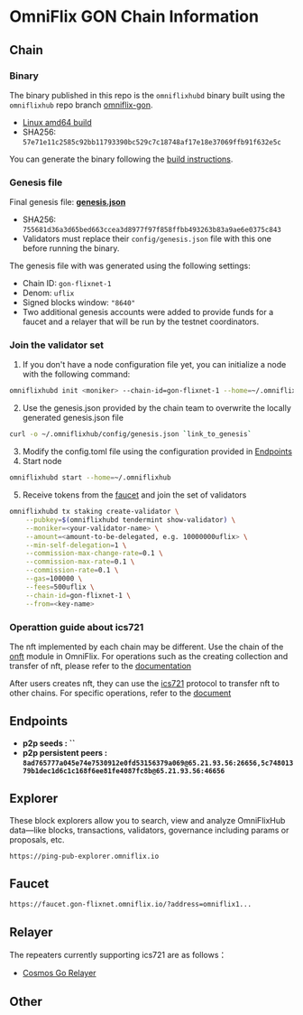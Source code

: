 # OmniFlix GON Chain Information

## Chain

### Binary

The binary published in this repo is the `omniflixhubd` binary built using the `omniflixhub` repo branch [omniflix-gon](https://github.com/OmniFlix/omniflixhub/tree/omniflix-gon).

- [Linux amd64 build](omniflixhubd)
- SHA256: `57e71e11c2585c92bb11793390bc529c7c18748af17e18e37069ffb91f632e5c`

You can generate the binary following the [build instructions](install.md).

### Genesis file

Final genesis file: **[genesis.json](https://github.com/OmniFlix/testnets/blob/main/gon-flixnet-1/genesis.json)**

- SHA256: `755681d36a3d65bed663ccea3d8977f97f858ffbb493263b83a9ae6e0375c843`
- Validators must replace their `config/genesis.json` file with this one before running the binary.

The genesis file with was generated using the following settings:

- Chain ID: `gon-flixnet-1`
- Denom: `uflix`
- Signed blocks window: `"8640"`
- Two additional genesis accounts were added to provide funds for a faucet and a relayer that will be run by the testnet coordinators.

### Join the validator set

1. If you don't have a node configuration file yet, you can initialize a node with the following command:

```bash
omniflixhubd init <moniker> --chain-id=gon-flixnet-1 --home=~/.omniflixhub
```

2. Use the genesis.json provided by the chain team to overwrite the locally generated genesis.json file

```bash
curl -o ~/.omniflixhub/config/genesis.json `link_to_genesis`
```

3. Modify the config.toml file using the configuration provided in [Endpoints](#endpoints)
4. Start node

```bash
omniflixhubd start --home=~/.omniflixhub
```

5. Receive tokens from the [faucet](#faucet) and join the set of validators

```bash
omniflixhubd tx staking create-validator \
    --pubkey=$(omniflixhubd tendermint show-validator) \
    --moniker=<your-validator-name> \
    --amount=<amount-to-be-delegated, e.g. 10000000uflix> \
    --min-self-delegation=1 \
    --commission-max-change-rate=0.1 \
    --commission-max-rate=0.1 \
    --commission-rate=0.1 \
    --gas=100000 \
    --fees=500uflix \
    --chain-id=gon-flixnet-1 \
    --from=<key-name>
```

### Operattion guide about ics721

The nft implemented by each chain may be different. Use the chain of the [onft](https://github.com/OmniFlix/onft/tree/onft-gon/modules/nft) module in OmniFlix. For operations such as the creating collection and transfer of nft, please refer to the [documentation](https://github.com/omniflix/onft#onft)

After users creates nft, they can use the [ics721](https://github.com/cosmos/ibc/blob/main/spec/app/ics-721-nft-transfer/README.md) protocol to transfer nft to other chains. For specific operations, refer to the [document](ics721-cmd.md)

## Endpoints

- **p2p seeds : ``**
- **p2p persistent peers : `8ad765777a045e74e7530912e0fd53156379a069@65.21.93.56:26656,5c74801379b1dec1d6c1c168f6ee81fe4087fc8b@65.21.93.56:46656`**

## Explorer

These block explorers allow you to search, view and analyze OmniFlixHub data—like blocks, transactions, validators, governance including params or proposals, etc.
```
https://ping-pub-explorer.omniflix.io
```

## Faucet

```
https://faucet.gon-flixnet.omniflix.io/?address=omniflix1...
```
## Relayer

The repeaters currently supporting ics721 are as follows：

- [Cosmos Go Relayer](https://github.com/cosmos/relayer/releases/tag/v2.1.2)

## Other
